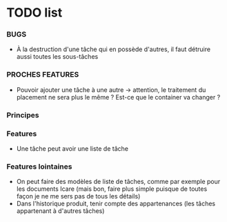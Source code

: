 # TODO list

### BUGS

* À la destruction d'une tâche qui en possède d'autres, il faut 
  détruire aussi toutes les sous-tâches

### PROCHES FEATURES


* Pouvoir ajouter une tâche à une autre
  -> attention, le traitement du placement ne sera plus le même
  ? Est-ce que le container va changer ?

### Principes


### Features

* Une tâche peut avoir une liste de tâche

### Features lointaines
* On peut faire des modèles de liste de tâches, comme par exemple pour les documents Icare (mais bon, faire plus simple puisque de toutes façon je ne me sers pas de tous les détails)
* Dans l'historique produit, tenir compte des appartenances (les tâches appartenant à d'autres tâches)
